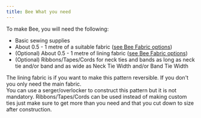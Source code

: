 ```yaml
---
title: Bee What you need
---
```


To make Bee, you will need the following:

- Basic sewing supplies
- About 0.5 - 1 metre of a suitable fabric ([see Bee Fabric options](/docs/patterns/bee/fabric/))
- (Optional) About 0.5 - 1 metre of lining fabric ([see Bee Fabric options](/docs/patterns/bee/fabric/))
- (Optional) Ribbons/Tapes/Cords for neck ties and bands as long as neck tie and/or band and as wide as Neck Tie Width and/or Band Tie Width
<Note>

The lining fabric is if you want to make this pattern reversible. If you don't you only need the main fabric.  
You can use a serger/overlocker to construct this pattern but it is not mandatory.
Ribbons/Tapes/Cords can be used instead of making custom ties just make sure to get more than you need and that you cut down to size after construction.
  
</Note>
